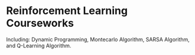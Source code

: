 # Reinforcement Learning Courseworks

Including: Dynamic Programming, Montecarlo Algorithm, SARSA Algorithm, and Q-Learning Algorithm.
